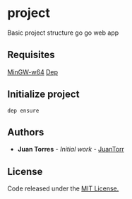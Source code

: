 # project

Basic project structure go go web app

## Requisites
[MinGW-w64](https://sourceforge.net/projects/mingw-w64/)
[Dep](https://github.com/golang/dep)

## Initialize project

`dep ensure`


## Authors

* **Juan Torres** - *Initial work* - [JuanTorr](https://github.com/JuanTorr)

## License

Code released under the [MIT License.](https://github.com/JuanTorr/project/blob/master/LICENSE)